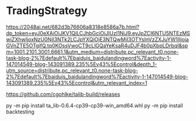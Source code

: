 # TradingStrategy


https://2048ai.net/682d3b76606a8318e8586a7b.html?dp_token=eyJ0eXAiOiJKV1QiLCJhbGciOiJIUzI1NiJ9.eyJpZCI6NTU5NTEzMSwiZXhwIjoxNzU0NjI3NTk2LCJpYXQiOjE3NTQwMjI3OTYsInVzZXJuYW1lIjoiaGVnZTE5OTgifQ.tq0KOssVwoCT9cLlGQaYeKsaR4uDJF4b0pXbpLDrbqI&spm=1001.2101.3001.6661.1&utm_medium=distribute.pc_relevant_t0.none-task-blog-2%7Edefault%7Ebaidujs_baidulandingword%7Eactivity-1-147014549-blog-143091389.235%5Ev43%5Econtrol&depth_1-utm_source=distribute.pc_relevant_t0.none-task-blog-2%7Edefault%7Ebaidujs_baidulandingword%7Eactivity-1-147014549-blog-143091389.235%5Ev43%5Econtrol&utm_relevant_index=1





https://github.com/cgohlke/talib-build/releases


py -m pip install ta_lib-0.6.4-cp39-cp39-win_amd64.whl
py -m pip install backtesting
